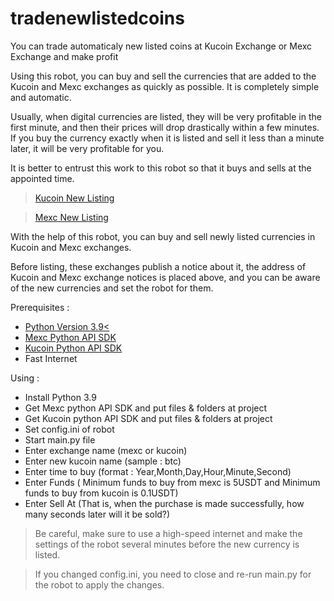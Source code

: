 # tradenewlistedcoins
You can trade automaticaly new listed coins at Kucoin Exchange or Mexc Exchange and make profit

Using this robot, you can buy and sell the currencies that are added to the Kucoin and Mexc exchanges as quickly as possible.
It is completely simple and automatic.

Usually, when digital currencies are listed, they will be very profitable in the first minute, and then their prices will drop drastically within a few minutes.
If you buy the currency exactly when it is listed and sell it less than a minute later, it will be very profitable for you.

It is better to entrust this work to this robot so that it buys and sells at the appointed time.

> [Kucoin New Listing](https://www.kucoin.com/news/categories/listing)

> [Mexc New Listing](https://support.mexc.com/hc/en-001/sections/360000547811-New-Listings)

With the help of this robot, you can buy and sell newly listed currencies in Kucoin and Mexc exchanges.

Before listing, these exchanges publish a notice about it, the address of Kucoin and Mexc exchange notices is placed above, and you can be aware of the new currencies and set the robot for them.

Prerequisites :
* [Python Version 3.9<](https://www.python.org/)
* [Mexc Python API SDK](https://github.com/mxcdevelop/mexc-api-sdk)
* [Kucoin Python API SDK](https://github.com/Kucoin/kucoin-python-sdk)
* Fast Internet

Using :
* Install Python 3.9
* Get Mexc python API SDK and put files & folders at project
* Get Kucoin python API SDK and put files & folders at project
* Set config.ini of robot
* Start main.py file
* Enter exchange name (mexc or kucoin)
* Enter new kucoin name (sample : btc)
* Enter time to buy (format : Year,Month,Day,Hour,Minute,Second)
* Enter Funds ( Minimum funds to buy from mexc is 5USDT and Minimum funds to buy from kucoin is 0.1USDT)
* Enter Sell At (That is, when the purchase is made successfully, how many seconds later will it be sold?) 

> Be careful, make sure to use a high-speed internet and make the settings of the robot several minutes before the new currency is listed.

>If you changed config.ini, you need to close and re-run main.py for the robot to apply the changes.
